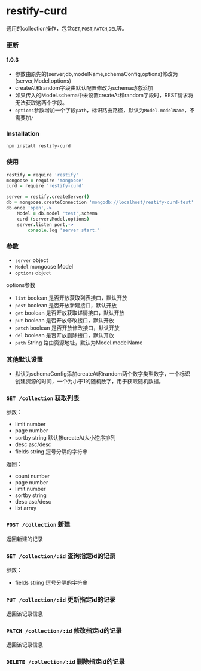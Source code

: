 # restify-curd

通用的collection操作，包含`GET`,`POST`,`PATCH`,`DEL`等。

### 更新

#### 1.0.3

* 参数由原先的(server,db,modelName,schemaConfig,options)修改为(server,Model,options)
* createAt和random字段由默认配置修改为schema动态添加
* 如果传入的Model.schema中未设置createAt和random字段时，REST请求将无法获取这两个字段。
* `options`参数增加一个字段`path`，标识路由路径，默认为`Model.modelName`，不需要加`/`





### Installation

    npm install restify-curd

### 使用

``` coffee
restify = require 'restify'
mongoose = require 'mongoose'
curd = require 'restify-curd'

server = restify.createServer()
db = mongoose.createConnection 'mongodb://localhost/restify-curd-test'
db.once 'open',->
    Model = db.model 'test',schema
    curd (server,Model,options)
    server.listen port,->
        console.log 'server start.'
```

### 参数

* `server` object
* `Model` mongoose Model
* `options` object

options参数
* `list` boolean 是否开放获取列表接口，默认开放
* `post` boolean 是否开放新建接口，默认开放
* `get` boolean 是否开放获取详情接口，默认开放
* `put` boolean 是否开放修改接口，默认开放
* `patch` boolean 是否开放修改接口，默认开放
* `del` boolean 是否开放删除接口，默认开放
* `path` String 路由资源地址，默认为Model.modelName

### 其他默认设置

* 默认为schemaConfig添加createAt和random两个数字类型数字，一个标识创建资源的时间，一个为小于1的随机数字，用于获取随机数据。

### `GET /collection` 获取列表
参数：
* limit number
* page number
* sortby string 默认按createAt大小逆序排列
* desc asc/desc
* fields string 逗号分隔的字符串

返回：

* count number
* page number
* limit number
* sortby string
* desc asc/desc
* list array

### `POST /collection` 新建
返回新建的记录

### `GET /collection/:id` 查询指定id的记录
参数：
* fields string 逗号分隔的字符串

### `PUT /collection/:id` 更新指定id的记录
返回该记录信息

### `PATCH /collection/:id` 修改指定id的记录
返回该记录信息

### `DELETE /collection/:id` 删除指定id的记录